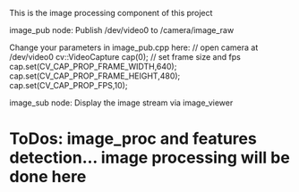 This is the image processing component of this project

image_pub node: Publish /dev/video0 to /camera/image_raw 

Change your parameters in image_pub.cpp here:
  // open camera at /dev/video0
  cv::VideoCapture cap(0); 
   // set frame size and fps
  cap.set(CV_CAP_PROP_FRAME_WIDTH,640);
  cap.set(CV_CAP_PROP_FRAME_HEIGHT,480);
  cap.set(CV_CAP_PROP_FPS,10);
  
image_sub node: Display the image stream via image_viewer

# ToDos: image_proc and features detection...  image processing will be done here
